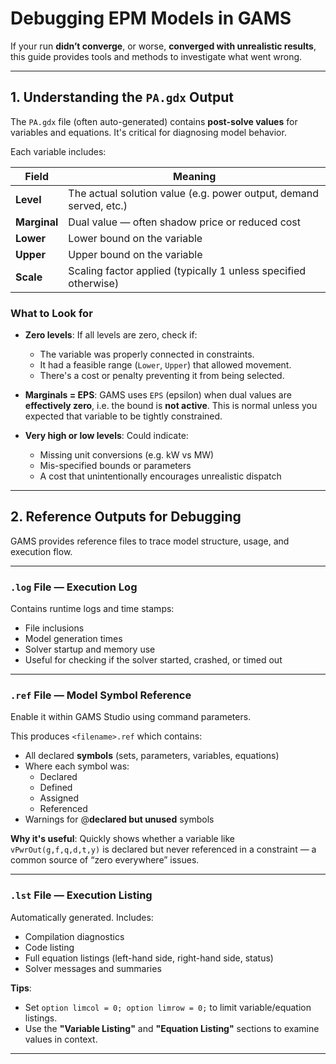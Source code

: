 # Debugging EPM Models in GAMS

If your run **didn’t converge**, or worse, **converged with unrealistic results**, this guide provides tools and methods to investigate what went wrong.

---

## 1. Understanding the `PA.gdx` Output

The `PA.gdx` file (often auto-generated) contains **post-solve values** for variables and equations. It's critical for diagnosing model behavior.

Each variable includes:

| Field      | Meaning                                                                 |
|------------|-------------------------------------------------------------------------|
| **Level**  | The actual solution value (e.g. power output, demand served, etc.)      |
| **Marginal** | Dual value — often shadow price or reduced cost                      |
| **Lower**  | Lower bound on the variable                                             |
| **Upper**  | Upper bound on the variable                                             |
| **Scale**  | Scaling factor applied (typically 1 unless specified otherwise)         |

### What to Look for

- **Zero levels**: If all levels are zero, check if:
  - The variable was properly connected in constraints.
  - It had a feasible range (`Lower`, `Upper`) that allowed movement.
  - There's a cost or penalty preventing it from being selected.

- **Marginals = EPS**: GAMS uses `EPS` (epsilon) when dual values are **effectively zero**, i.e. the bound is **not active**. This is normal unless you expected that variable to be tightly constrained.

- **Very high or low levels**: Could indicate:
  - Missing unit conversions (e.g. kW vs MW)
  - Mis-specified bounds or parameters
  - A cost that unintentionally encourages unrealistic dispatch

---

## 2. Reference Outputs for Debugging

GAMS provides reference files to trace model structure, usage, and execution flow.

---

### `.log` File — Execution Log

Contains runtime logs and time stamps:

- File inclusions
- Model generation times
- Solver startup and memory use
- Useful for checking if the solver started, crashed, or timed out

---

### `.ref` File — Model Symbol Reference

Enable it within GAMS Studio using command parameters.

This produces `<filename>.ref` which contains:

- All declared **symbols** (sets, parameters, variables, equations)
- Where each symbol was:
  - Declared
  - Defined
  - Assigned
  - Referenced
- Warnings for @**declared but unused** symbols

**Why it's useful**: Quickly shows whether a variable like `vPwrOut(g,f,q,d,t,y)` is declared but never referenced in a constraint — a common source of “zero everywhere” issues.

---

### `.lst` File — Execution Listing

Automatically generated. Includes:

- Compilation diagnostics
- Code listing
- Full equation listings (left-hand side, right-hand side, status)
- Solver messages and summaries

**Tips**:
- Set `option limcol = 0; option limrow = 0;` to limit variable/equation listings.
- Use the **"Variable Listing"** and **"Equation Listing"** sections to examine values in context.

---